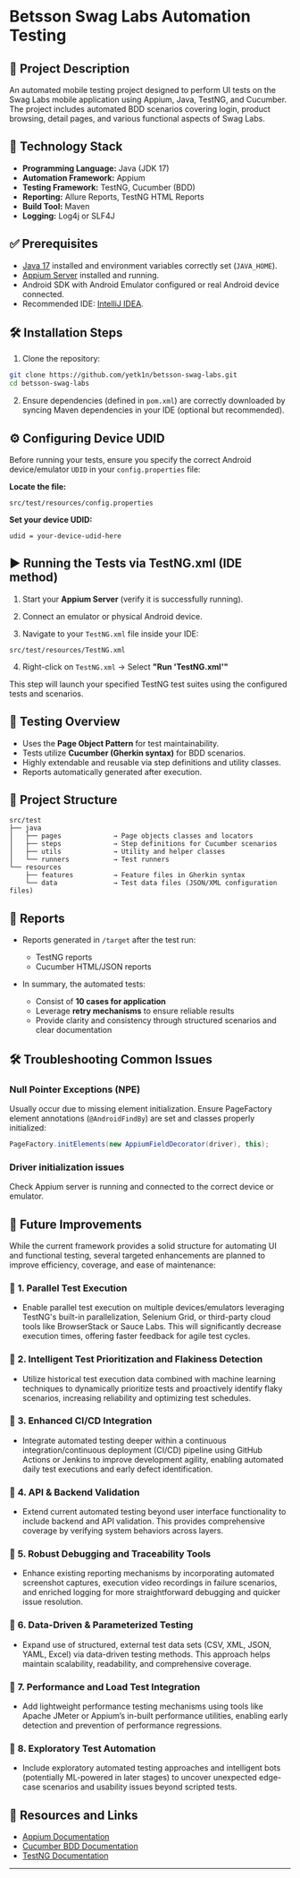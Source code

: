 # Betsson Swag Labs Automation Testing

## 📖 Project Description
An automated mobile testing project designed to perform UI tests on the Swag Labs mobile application using Appium, Java, TestNG, and Cucumber. The project includes automated BDD scenarios covering login, product browsing, detail pages, and various functional aspects of Swag Labs.

## 🚀 Technology Stack
- **Programming Language:** Java (JDK 17)
- **Automation Framework:** Appium
- **Testing Framework:** TestNG, Cucumber (BDD)
- **Reporting:** Allure Reports, TestNG HTML Reports
- **Build Tool:** Maven
- **Logging:** Log4j or SLF4J

## ✅ Prerequisites
- [Java 17](https://www.oracle.com/java/technologies/javase/jdk17-archive-downloads.html) installed and environment variables correctly set (`JAVA_HOME`).
- [Appium Server](https://appium.io/) installed and running.
- Android SDK with Android Emulator configured or real Android device connected.
- Recommended IDE: [IntelliJ IDEA](https://www.jetbrains.com/idea/download/).

## 🛠️ Installation Steps

1. Clone the repository:

```bash
git clone https://github.com/yetk1n/betsson-swag-labs.git
cd betsson-swag-labs
```

2. Ensure dependencies (defined in `pom.xml`) are correctly downloaded by syncing Maven dependencies in your IDE (optional but recommended).

## ⚙️ Configuring Device UDID
Before running your tests, ensure you specify the correct Android device/emulator `UDID` in your `config.properties` file:

**Locate the file:**
``` 
src/test/resources/config.properties
```

**Set your device UDID:**
``` properties
udid = your-device-udid-here
```


## ▶️ Running the Tests via TestNG.xml (IDE method)

1. Start your **Appium Server** (verify it is successfully running).

2. Connect an emulator or physical Android device.

3. Navigate to your `TestNG.xml` file inside your IDE:
```text
src/test/resources/TestNG.xml
```

4. Right-click on `TestNG.xml` → Select **"Run 'TestNG.xml'"**

This step will launch your specified TestNG test suites using the configured tests and scenarios.

## 🧪 Testing Overview
- Uses the **Page Object Pattern** for test maintainability.
- Tests utilize **Cucumber (Gherkin syntax)** for BDD scenarios.
- Highly extendable and reusable via step definitions and utility classes.
- Reports automatically generated after execution.

## 📁 Project Structure

```text
src/test
├── java
│   ├── pages             → Page objects classes and locators
│   ├── steps             → Step definitions for Cucumber scenarios
│   ├── utils             → Utility and helper classes
│   └── runners           → Test runners
└── resources
    ├── features          → Feature files in Gherkin syntax
    └── data              → Test data files (JSON/XML configuration files)
```

## 🧪 Reports

- Reports generated in `/target` after the test run:
  - TestNG reports
  - Cucumber HTML/JSON reports

- In summary, the automated tests:
  - Consist of **10 cases for application**
  - Leverage **retry mechanisms** to ensure reliable results
  - Provide clarity and consistency through structured scenarios and clear documentation

## 🛠️ Troubleshooting Common Issues

### Null Pointer Exceptions (NPE)
Usually occur due to missing element initialization. 
Ensure PageFactory element annotations (`@AndroidFindBy`) are set and classes properly initialized:

```java
PageFactory.initElements(new AppiumFieldDecorator(driver), this);
```

### Driver initialization issues
Check Appium server is running and connected to the correct device or emulator.

## 🎯 Future Improvements
While the current framework provides a solid structure for automating UI and functional testing, several targeted enhancements are planned to improve efficiency, coverage, and ease of maintenance:

### 📌 **1. Parallel Test Execution**
- Enable parallel test execution on multiple devices/emulators leveraging TestNG's built-in parallelization, Selenium Grid, or third-party cloud tools like BrowserStack or Sauce Labs. This will significantly decrease execution times, offering faster feedback for agile test cycles.

### 📌 **2. Intelligent Test Prioritization and Flakiness Detection**
- Utilize historical test execution data combined with machine learning techniques to dynamically prioritize tests and proactively identify flaky scenarios, increasing reliability and optimizing test schedules.

### 📌 **3. Enhanced CI/CD Integration**
- Integrate automated testing deeper within a continuous integration/continuous deployment (CI/CD) pipeline using GitHub Actions or Jenkins to improve development agility, enabling automated daily test executions and early defect identification.

### 📌 **4. API & Backend Validation**
- Extend current automated testing beyond user interface functionality to include backend and API validation. This provides comprehensive coverage by verifying system behaviors across layers.

### 📌 **5. Robust Debugging and Traceability Tools**
- Enhance existing reporting mechanisms by incorporating automated screenshot captures, execution video recordings in failure scenarios, and enriched logging for more straightforward debugging and quicker issue resolution.

### 📌 **6. Data-Driven & Parameterized Testing**
- Expand use of structured, external test data sets (CSV, XML, JSON, YAML, Excel) via data-driven testing methods. This approach helps maintain scalability, readability, and comprehensive coverage.

### 📌 **7. Performance and Load Test Integration**
- Add lightweight performance testing mechanisms using tools like Apache JMeter or Appium’s in-built performance utilities, enabling early detection and prevention of performance regressions.

### 📌 **8. Exploratory Test Automation**
- Include exploratory automated testing approaches and intelligent bots (potentially ML-powered in later stages) to uncover unexpected edge-case scenarios and usability issues beyond scripted tests.

## 📖 Resources and Links

- [Appium Documentation](https://appium.io/docs/en/about-appium/intro/)
- [Cucumber BDD Documentation](https://cucumber.io/docs)
- [TestNG Documentation](https://testng.org/doc)

---